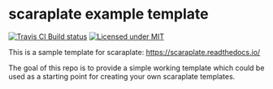 # scaraplate example template

[![Travis CI Build status][travis-badge]][travis-link]
[![Licensed under MIT][license-badge]][license-link]

[travis-badge]: https://travis-ci.org/rambler-digital-solutions/scaraplate-example-template.svg
[travis-link]: https://travis-ci.org/rambler-digital-solutions/scaraplate-example-template
[license-badge]: https://scaraplate.readthedocs.io/en/latest/_static/license.svg
[license-link]: https://github.com/rambler-digital-solutions/scaraplate-example-template/blob/master/LICENSE


This is a sample template for scaraplate: https://scaraplate.readthedocs.io/

The goal of this repo is to provide a simple working template which
could be used as a starting point for creating your own scaraplate
templates.

